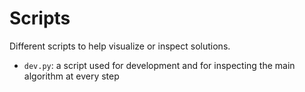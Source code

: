 # Scripts

Different scripts to help visualize or inspect solutions.
- `dev.py`: a script used for development and for inspecting the main algorithm at every step